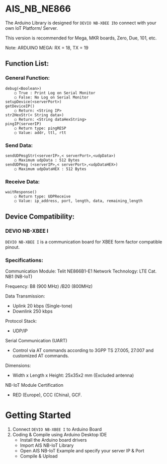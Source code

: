 # AIS_NB_NE866

The Arduino Library is designed for `DEVIO NB-XBEE I`to connect with your own IoT Platform/ Server. 

This version is recommended for Mega, MKR boards, Zero, Due, 101, etc.

Note: ARDUINO MEGA: RX = 18, TX = 19

## Function List:

### General Function:
	debug(<Boolean>)
		○ True : Print Log on Serial Monitor
		○ False: No Log on Serial Monitor
	setupDevice(<serverPort>) 
	getDeviceIP()
		○ Return: <String IP>
	str2HexStr(< String data>)
		○ Return: <String dataHexString>
	pingIP(serverIP)
		○ Return type: pingRESP
		○ Value: addr, ttl, rtt

### Send Data:
	sendUDPmsgStr(<serverIP>,< serverPort>,<udpData>)
		○ Maximum udpData : 512 Bytes
	sendUDPmsg (<serverIP>,< serverPort>,<udpDataHEX>)
		○ Maximum udpDataHEX : 512 Bytes

### Receive Data: 
	waitResponse()
		○ Return type: UDPReceive
		○ Value: ip_address, port, length, data, remaining_length

## Device Compatibility:
### DEVIO NB-XBEE I
`DEVIO NB-XBEE I` is a communication board for XBEE form factor compatible pinout. 

### Specifications:
  Communication Module: Telit NE866B1-E1
  Network Technology: LTE Cat. NB1 (NB-IoT)
  
  Frequency: B8 (900 MHz) /B20 (800MHz)
  
  Data Transmission:
  - Uplink 20 kbps (Single-tone)
  - Downlink 250 kbps 
  
  Protocol Stack:
  - UDP/IP
  
  Serial Communication (UART)
  - Control via AT commands according to 3GPP TS 27.005, 27.007 and customized AT commands.
  
  Dimensions: 
  - Width x Length x Height: 25x35x2 mm (Excluded antenna)
  
  NB-IoT Module Certification
  - RED (Europe), CCC (China), GCF.



# Getting Started
  1. Connect `DEVIO NB-XBEE I` to Arduino Board
  2. Coding & Compile using Arduino Desktop IDE
		- Install the Arduino board drivers
		- Import AIS NB-IoT Library 
		- Open AIS NB-IoT Example and specify your server IP & Port
		- Compile & Upload
